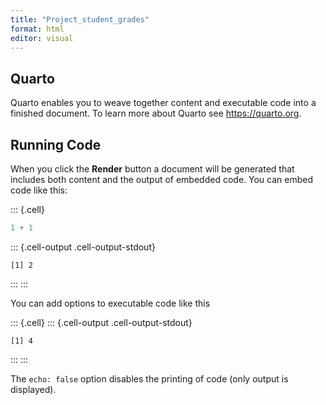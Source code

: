 ```yaml
---
title: "Project_student_grades"
format: html
editor: visual
---
```



## Quarto

Quarto enables you to weave together content and executable code into a finished document. To learn more about Quarto see <https://quarto.org>.

## Running Code

When you click the **Render** button a document will be generated that includes both content and the output of embedded code. You can embed code like this:


::: {.cell}

```{.r .cell-code}
1 + 1
```

::: {.cell-output .cell-output-stdout}
```
[1] 2
```
:::
:::


You can add options to executable code like this


::: {.cell}
::: {.cell-output .cell-output-stdout}
```
[1] 4
```
:::
:::


The `echo: false` option disables the printing of code (only output is displayed).

